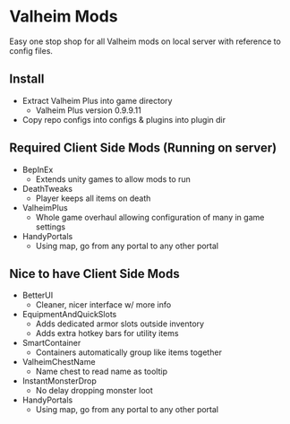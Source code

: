 # Valheim Mods
Easy one stop shop for all Valheim mods on local server with reference to config files.

## Install
- Extract Valheim Plus into game directory
  - Valheim Plus version 0.9.9.11
- Copy repo configs into configs & plugins into plugin dir

## Required Client Side Mods (Running on server)
- BepInEx
  - Extends unity games to allow mods to run
- DeathTweaks
  - Player keeps all items on death
- ValheimPlus
  - Whole game overhaul allowing configuration of many in game settings
- HandyPortals
  - Using map, go from any portal to any other portal

## Nice to have Client Side Mods
- BetterUI
  - Cleaner, nicer interface w/ more info
- EquipmentAndQuickSlots
  - Adds dedicated armor slots outside inventory
  - Adds extra hotkey bars for utility items
- SmartContainer
  - Containers automatically group like items together
- ValheimChestName
  - Name chest to read name as tooltip
- InstantMonsterDrop
  - No delay dropping monster loot
- HandyPortals
  - Using map, go from any portal to any other portal

  